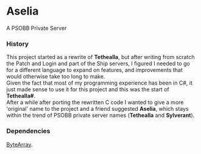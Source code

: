 # Aselia

A PSOBB Private Server  

### History
This project started as a rewrite of **Tethealla**, but after writing from scratch the Patch and Login and part of the Ship servers, I figured I needed to go for a different language to expand on features, and improvements that would otherwise take too long to make.  
Given the fact that most of my programming experience has been in C#, it just made sense to use it for this project and this was the start of **Tethealla#**.  
After a while after porting the rewritten C code I wanted to give a more 'original' name to the project and a friend suggested **Aselia**, which stays within the trend of PSOBB private server names (**Tethealla** and **Sylverant**).  

### Dependencies
[ByteArray](https://github.com/Solybum/Libraries/tree/master/ByteArray).
